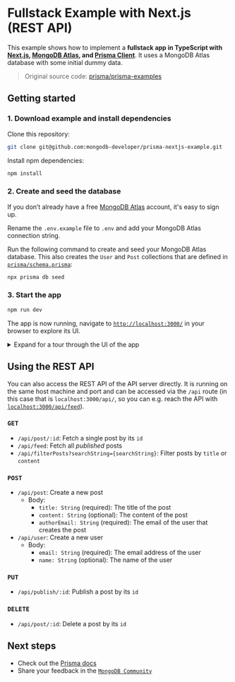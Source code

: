 # Fullstack Example with Next.js (REST API)

This example shows how to implement a **fullstack app in TypeScript with [Next.js](https://nextjs.org/), [MongoDB Atlas](https://www.mongodb.com/cloud/atlas/), and [Prisma Client](https://www.prisma.io/docs/reference/tools-and-interfaces/prisma-client)**. It uses a MongoDB Atlas database with some initial dummy data.

> Original source code: [prisma/prisma-examples](https://github.com/prisma/prisma-examples/tree/latest/typescript/rest-nextjs-api-routes)

## Getting started

### 1. Download example and install dependencies

Clone this repository:

```bash
git clone git@github.com:mongodb-developer/prisma-nextjs-example.git
```

Install npm dependencies:

```bash
npm install
```

### 2. Create and seed the database

If you don’t already have a free [MongoDB Atlas](https://www.mongodb.com/cloud/atlas/register2) account, it's easy to sign up.

Rename the `.env.example` file to `.env` and add your MongoDB Atlas connection string.

Run the following command to create and seed your MongoDB Atlas database. This also creates the `User` and `Post` collections that are defined in [`prisma/schema.prisma`](./prisma/schema.prisma):

```bash
npx prisma db seed
```

### 3. Start the app

```bash
npm run dev
```

The app is now running, navigate to [`http://localhost:3000/`](http://localhost:3000/) in your browser to explore its UI.

<details><summary>Expand for a tour through the UI of the app</summary>

<br />

**Blog** (located in [`./pages/index.tsx`](./pages/index.tsx))

![](https://imgur.com/eepbOUO.png)

**Signup** (located in [`./pages/signup.tsx`](./pages/signup.tsx))

![](https://imgur.com/iE6OaBI.png)

**Create post (draft)** (located in [`./pages/create.tsx`](./pages/create.tsx))

![](https://imgur.com/olCWRNv.png)

**Drafts** (located in [`./pages/drafts.tsx`](./pages/drafts.tsx))

![](https://imgur.com/PSMzhcd.png)

**View post** (located in [`./pages/p/[id].tsx`](./pages/p/[id].tsx)) (delete or publish here)

![](https://imgur.com/zS1B11O.png)

</details>

## Using the REST API

You can also access the REST API of the API server directly. It is running on the same host machine and port and can be accessed via the `/api` route (in this case that is `localhost:3000/api/`, so you can e.g. reach the API with [`localhost:3000/api/feed`](http://localhost:3000/api/feed)).

### `GET`

- `/api/post/:id`: Fetch a single post by its `id`
- `/api/feed`: Fetch all _published_ posts
- `/api/filterPosts?searchString={searchString}`: Filter posts by `title` or `content`

### `POST`

- `/api/post`: Create a new post
  - Body:
    - `title: String` (required): The title of the post
    - `content: String` (optional): The content of the post
    - `authorEmail: String` (required): The email of the user that creates the post
- `/api/user`: Create a new user
  - Body:
    - `email: String` (required): The email address of the user
    - `name: String` (optional): The name of the user

### `PUT`

- `/api/publish/:id`: Publish a post by its `id`

### `DELETE`
  
- `/api/post/:id`: Delete a post by its `id`

## Next steps

- Check out the [Prisma docs](https://www.prisma.io/docs)
- Share your feedback in the [`MongoDB Community`](https://community.mongodb.com/)
